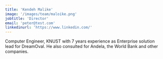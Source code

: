 ```yaml
---
title: 'Kendeh Malike'
image: '/images/team/maloike.png'
jobtitle: 'Director'
email: 'peter@test.com'
linkedinurl: 'https://www.linkedin.com/'
---
```


Computer Engineer, KNUST with 7 years experience as Enterprise
solution lead for DreamOval. He also consulted for Andela, the World Bank and other companies.
